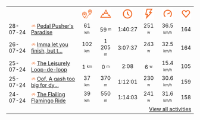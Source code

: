 <table>
    <tr>
        <th></th>
        <th></th>
        <th align="center"><img src="https://raw.githubusercontent.com/robiningelbrecht/strava-activities/master/public/distance.svg" width="30" alt="distance" title="distance"/></th>
        <th align="center"><img src="https://raw.githubusercontent.com/robiningelbrecht/strava-activities/master/public/elevation.svg" width="30" alt="elevation" title="elevation"/></th>
        <th align="center"><img src="https://raw.githubusercontent.com/robiningelbrecht/strava-activities/master/public/time.svg" width="30" alt="time" title="time"/></th>
        <th align="center"><img src="https://raw.githubusercontent.com/robiningelbrecht/strava-activities/master/public/average-watt.svg" width="30" alt="average watts" title="average watts"/></th>
        <th align="center"><img src="https://raw.githubusercontent.com/robiningelbrecht/strava-activities/master/public/average-speed.svg" width="30" alt="average speed" title="average speed"/></th>
        <th align="center"><img src="https://raw.githubusercontent.com/robiningelbrecht/strava-activities/master/public/heart-rate.svg" width="30" alt="average heart rate" title="average heart rate"/></th>
    </tr>
            <tr>
            <td>28-07-24</td>
            <td>
                <img src="https://raw.githubusercontent.com/robiningelbrecht/strava-activities/master/public/activity-ride.svg" width="12" alt="Pedal Pusher&#039;s Paradise" title="Pedal Pusher&#039;s Paradise"/>
<a href="https://www.strava.com/activities/12002121060" title="Kcal: 1656 | Gear: None ">Pedal Pusher&#039;s Paradise</a>
            </td>
            <td align="center">61 <sup><sub>km</sub></sup></td>
            <td align="center">59 <sup><sub>m</sub></sup></td>
            <td align="center">1:40:27</td>
            <td align="center">251 <sup><sub>w</sub></sup></td>
            <td align="center">36.5 <sup><sub>km/h</sub></sup></td>
            <td align="center">164</td>
        </tr>
            <tr>
            <td>26-07-24</td>
            <td>
                <img src="https://raw.githubusercontent.com/robiningelbrecht/strava-activities/master/public/activity-ride.svg" width="12" alt="Imma let you finish, but this is my favorite route in Atlanta, of all time... ALL TIME." title="Imma let you finish, but this is my favorite route in Atlanta, of all time... ALL TIME."/>
<a href="https://www.strava.com/activities/11986478974" title="Kcal: 2977 | Gear: None ">Imma let you finish, but t...</a>
            </td>
            <td align="center">102 <sup><sub>km</sub></sup></td>
            <td align="center">1 205 <sup><sub>m</sub></sup></td>
            <td align="center">3:07:37</td>
            <td align="center">243 <sup><sub>w</sub></sup></td>
            <td align="center">32.5 <sup><sub>km/h</sub></sup></td>
            <td align="center">164</td>
        </tr>
            <tr>
            <td>25-07-24</td>
            <td>
                <img src="https://raw.githubusercontent.com/robiningelbrecht/strava-activities/master/public/activity-ride.svg" width="12" alt="The Leisurely Loop-de-loop" title="The Leisurely Loop-de-loop"/>
<a href="https://www.strava.com/activities/11977471339" title="Kcal: 4 | Gear: None ">The Leisurely Loop-de-loop</a>
            </td>
            <td align="center">1 <sup><sub>km</sub></sup></td>
            <td align="center">0 <sup><sub>m</sub></sup></td>
            <td align="center">2:08</td>
            <td align="center">6 <sup><sub>w</sub></sup></td>
            <td align="center">15.4 <sup><sub>km/h</sub></sup></td>
            <td align="center">105</td>
        </tr>
            <tr>
            <td>25-07-24</td>
            <td>
                <img src="https://raw.githubusercontent.com/robiningelbrecht/strava-activities/master/public/activity-ride.svg" width="12" alt="Oof. A gash too big for dynaplug 😬 Good thing family was nearby 🤗" title="Oof. A gash too big for dynaplug 😬 Good thing family was nearby 🤗"/>
<a href="https://www.strava.com/activities/11977470570" title="Kcal: 1090 | Gear: None ">Oof. A gash too big for dy...</a>
            </td>
            <td align="center">37 <sup><sub>km</sub></sup></td>
            <td align="center">370 <sup><sub>m</sub></sup></td>
            <td align="center">1:12:01</td>
            <td align="center">230 <sup><sub>w</sub></sup></td>
            <td align="center">30.6 <sup><sub>km/h</sub></sup></td>
            <td align="center">159</td>
        </tr>
            <tr>
            <td>24-07-24</td>
            <td>
                <img src="https://raw.githubusercontent.com/robiningelbrecht/strava-activities/master/public/activity-ride.svg" width="12" alt="The Flailing Flamingo Ride" title="The Flailing Flamingo Ride"/>
<a href="https://www.strava.com/activities/11968573651" title="Kcal: 1165 | Gear: None ">The Flailing Flamingo Ride</a>
            </td>
            <td align="center">39 <sup><sub>km</sub></sup></td>
            <td align="center">550 <sup><sub>m</sub></sup></td>
            <td align="center">1:14:03</td>
            <td align="center">241 <sup><sub>w</sub></sup></td>
            <td align="center">31.6 <sup><sub>km/h</sub></sup></td>
            <td align="center">158</td>
        </tr>
                <tr>
            <td colspan="8" align="right"><a href="https://github.com/robiningelbrecht/strava-activities#activities">View all activities</a></td>
        </tr>
    </table>
